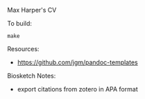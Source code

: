 Max Harper's CV

To build:

    make

Resources:

* https://github.com/jgm/pandoc-templates

Biosketch Notes:

* export citations from zotero in APA format
